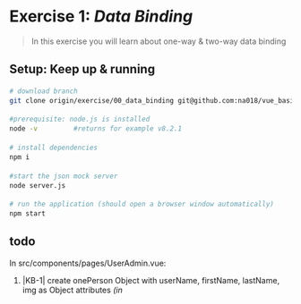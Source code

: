 # Exercise 1: _Data Binding_
> In this exercise you will learn about one-way & two-way data binding

## Setup: Keep up & running

``` bash
# download branch 
git clone origin/exercise/00_data_binding git@github.com:na018/vue_basics_tut.git vueTut/00_databinding && cd vueTut/00_databinding

#prerequisite: node.js is installed
node -v         #returns for example v8.2.1

# install dependencies
npm i

#start the json mock server
node server.js

# run the application (should open a browser window automatically)
npm start

```
## todo
In src/components/pages/UserAdmin.vue:
1. |KB-1| create onePerson Object with userName, firstName, lastName, img as Object attributes _(in <script> data())_
2. |KB-1| display the onePerson Object in a paragraph <p> element _(in <template>)_
3. |KB-1| create an unordered list <ul><li></li></ul> & show all onePerson attributes in a <v-text-field> with 1-way data binding _(v-bind)_
4. |KB-1| if a user types into the <v-text-field> the event @input is fired. Use it for updating the onePerson's attributes _(@input="changedName => onePerson.name = changedName")_
5. |KB-1| replace _v-bind_ by _v-model_ and remove the @input event to understand two-way data binding

<img src="static/img/readme/exercise.png" alt="exercise" style="max-width: 300px; height: auto;"/>
<img src="static/img/readme/folderStructure.png" alt="exercise" style="max-width: 200px; height: auto;"/>


--------------------
![KanBan Project Architecture](static/img/readme/ProjectArchitecture.png "KanBan Project Architecture")
-------------------

-------------------

### Team
Nadin-Katrin Apel, Alex Schübl, David Bochan
 ![Team photo](static/img/readme/team.jpg "Team")
 
 Professor: _Prof. Dr. Fridtjof Toenniessen_
-------------------
 
### Further Suggestions
_(Awesome that you kept reading til down here)_

Now are you ready to take the next challenge? Then what keeps you still waiting? - Continue with [Exercise 2: _component communication_](https://github.com/na018/vue_basics_tut/tree/origin/exercise/01_components)
 ![Good luck](static/img/readme/luck.jpg "Kleeblatt")

 
 
